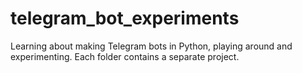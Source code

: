 # telegram_bot_experiments
Learning about making Telegram bots in Python, playing around and experimenting. Each folder contains a separate project.
